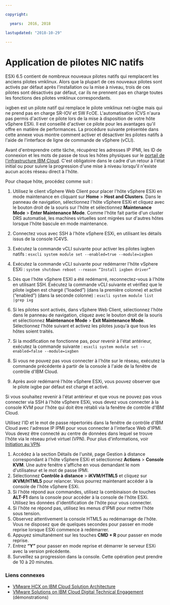 ```yaml
---

copyright:

  years:  2016, 2018

lastupdated: "2018-10-29"

---
```


# Application de pilotes NIC natifs

ESXi 6.5 contient de nombreux nouveaux pilotes natifs qui remplacent les anciens pilotes vmklinux. Alors que la plupart de ces nouveaux pilotes sont activés par défaut après l'installation ou la mise à niveau, trois de ces pilotes sont désactivés par défaut, car ils ne prennent pas en charge toutes les fonctions des pilotes vmklinux correspondants.

ixgben est un pilote natif qui remplace le pilote vmklinux net-ixgbe mais qui ne prend pas en charge SR-IOV et SW FcOE. L'automatisation ICVS n'aura pas permis d'activer ce pilote lors de la mise à disposition de votre hôte vSphere ESXi. Il est conseillé d'activer ce pilote pour les avantages qu'il offre en matière de performances. La procédure suivante présentée dans cette annexe vous montre comment activer et désactiver les pilotes natifs à l'aide de l'interface de ligne de commande de vSphere (vCLI).

Avant d'entreprendre cette tâche, récupérez les adresses IP IPMI, les ID de connexion et les mots de passe de tous les hôtes physiques sur le [portail de l'infrastructure IBM Cloud](https://control.softlayer.com/devices). C'est obligatoire dans le cadre d'un retour à l'état initial ou pour suivre la progression d'une mise à niveau lorsqu'il n'existe aucun accès réseau direct à l'hôte.

Pour chaque hôte, procédez comme suit :
1. Utilisez le client vSphere Web Client pour placer l'hôte vSphere ESXi en mode maintenance en cliquant sur **Home** > **Host and Clusters**. Dans le panneau de navigation, sélectionnez l'hôte vSphere ESXi et cliquez avec le bouton droit de la souris sur l'hôte et sélectionnez **Maintenance Mode** > **Enter Maintenance Mode**. Comme l'hôte fait partie d'un cluster DRS automatisé, les machines virtuelles sont migrées sur d'autres hôtes lorsque l'hôte bascule en mode maintenance.
2. Connectez vous avec SSH à l'hôte vSphere ESXi, en utilisant les détails issus de la console IC4VS.
3. Exécutez la commande vCLI suivante pour activer les pilotes ixgben natifs :
  `esxcli system module set --enabled=true --module=ixgben`
4. Exécutez la commande vCLI suivante pour redémarrer l'hôte vSphere ESXi :
  `system shutdown reboot --reason “Install ixgben driver”`
5. Dès que l'hôte vSphere ESXI a été redémarré, reconnectez-vous à l'hôte en utilisant SSH. Exécutez la commande vCLI suivante et vérifiez que le pilote ixgben est chargé (“loaded”) (dans la première colonne) et activé (“enabled”) (dans la seconde colonne) :
  `esxcli system module list |grep ixg`
6. Si les pilotes sont activés, dans vSphere Web Client, sélectionnez l'hôte dans le panneau de navigation, cliquez avec le bouton droit de la souris et sélectionnez **Maintenance Mode** > **Exit Maintenance Mode**. Sélectionnez l'hôte suivant et activez les pilotes jusqu'à que tous les hôtes soient traités.
7. Si la modification ne fonctionne pas, pour revenir à l'état antérieur, exécutez la commande suivante :
  `esxcli system module set --enabled=false --module=ixgben`

8. Si vous ne pouvez pas vous connecter à l'hôte sur le réseau, exécutez la commande précédente à partir de la console à l'aide de la fenêtre de contrôle d'IBM Cloud.
9. Après avoir redémarré l'hôte vSphere ESXi, vous pouvez observer que le pilote ixgbe par défaut est chargé et activé.

Si vous souhaitez revenir à l'état antérieur et que vous ne pouvez pas vous connecter via SSH à l'hôte vSphere ESXi, vous devez vous connecter à la console KVM pour l'hôte qui doit être rétabli via la fenêtre de contrôle d'IBM Cloud.

Utilisez l'ID et le mot de passe répertoriés dans la fenêtre de contrôle d'IBM Cloud avec l'adresse IP IPMI pour vous connecter à l'interface Web d'IPMI. Vous devez être connecté au centre de données dans lequel se trouve l'hôte via le réseau privé virtuel (VPN). Pour plus d'informations, voir [Initiation au VPN](../../../../infrastructure/iaas-vpn/getting-started.html).

1. Accédez à la section Détails de l'unité, page Gestion à distance correspondant à l'hôte vSphere ESXi et sélectionnez **Actions** > **Console KVM**. Une autre fenêtre s'affiche en vous demandant le nom d'utilisateur et le mot de passe IPMI.
2. Sélectionnez **Contrôle à distance** > **iKVM/HTML5** et cliquez sur **iKVM/HTML5** pour relancer. Vous pourrez maintenant accéder à la console de l'hôte vSphere ESXi.
3. Si l'hôte répond aux commandes, utilisez la combinaison de touches **ALT-F1** dans la console pour accéder à la console de l'hôte ESXi. Utilisez les données d'identification de l'hôte pour vous connecter.
4. Si l'hôte ne répond pas, utilisez les menus d'IPMI pour mettre l'hôte sous tension.
5. Observez attentivement la console HTML5 au redémarrage de l'hôte. Vous ne disposez que de quelques secondes pour passer en mode reprise lorsque ESXi commence à redémarrer.
6. Appuyez simultanément sur les touches **CMD + R** pour passer en mode reprise.
7. Entrez **“Y”** pour passer en mode reprise et démarrer le serveur ESXi avec la version précédente.
8. Surveillez sa progression dans la console. Cette opération peut prendre de 10 à 20 minutes.

### Liens connexes

* [VMware HCX on IBM Cloud Solution Architecture](https://www.ibm.com/cloud/garage/files/HCX_Architecture_Design.pdf)
* [VMware Solutions on IBM Cloud Digital Technical Engagement](https://ibm-dte.mybluemix.net/ibm-vmware) (démonstrations)
